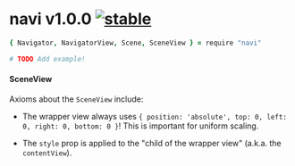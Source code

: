 
# navi v1.0.0 [![stable](http://badges.github.io/stability-badges/dist/stable.svg)](http://github.com/badges/stability-badges)

```coffee
{ Navigator, NavigatorView, Scene, SceneView } = require "navi"

# TODO Add example!
```

#### SceneView

Axioms about the `SceneView` include:

- The wrapper view always uses `{ position: 'absolute', top: 0, left: 0, right: 0, bottom: 0 }`! This is important for uniform scaling.

- The `style` prop is applied to the "child of the wrapper view" (a.k.a. the `contentView`).
